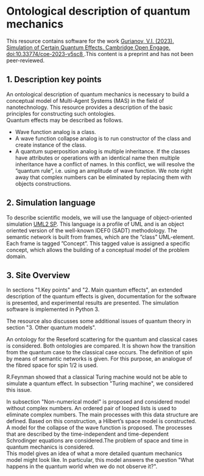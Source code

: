 # Ontological description of quantum mechanics
This resource contains software for the work [Gurianov, V.I. (2023). Simulation of Certain Quantum Effects. Cambridge Open Engage. doi:10.33774/coe-2023-v5sc8 ](https://www.cambridge.org/engage/coe/article-details/6401b76a37e01856dc125cda).This content is a preprint and has not been peer-reviewed.    

## 1. Description key points 
An ontological description of quantum mechanics is necessary to build a conceptual model of Multi-Agent Systems (MAS) in the field of nanotechnology. This resource provides a description of the basic principles for constructing such ontologies.  
Quantum effects may be described as follows.

 * Wave function analog is a class.
 * A wave function collapse analog is to run constructor of the class and create instance of the class.
 * A quantum superposition analog is multiple inheritance. If the classes have attributes or operations with an identical name then multiple inheritance have a conflict of names. In this conflict, we will resolve the ”quantum rule”, i.e. using an amplitude of wave function. We note right away that complex numbers can be eliminated by replacing them with objects constructions. 

## 2. Simulation language  

To describe scientific models, we will use the language of object-oriented simulation [UML2 SP](https://vgurianov.github.io/uml-sp/). This language is a profile of UML and is an object oriented version of the well-known IDEF0 (SADT) methodology. The semantic network is built from frames, which are the ”class” UML-element. Each frame is tagged ”Concept”. This tagged value is assigned a specific concept, which allows the building of a conceptual model of the problem domain. 


## 3. Site Overview
In sections "1.Key points" and "2. Main quantum effects", an extended description of the quantum effects is given, documentation for the software is presented, and experimental results are presented. The simulation software is implemented in Python 3.  

The resource also discusses some additional issues of quantum theory in section "3. Other quantum models".  

An ontology for the Reseford scattering for the quantum and classical cases is considered. Both ontologies are compared. It is shown how the transition from the quantum case to the classical case occurs. The definition of spin by means of semantic networks is given. For this purpose, an analogue of the fibred space for spin 1/2 is used.  

R.Feynman showed that a classical Turing machine would not be able to simulate a quantum effect. In subsection "Turing machine", we considered this issue.  

In subsection  "Non-numerical model" is proposed and considered model without complex numbers. An ordered pair of looped lists is used to eliminate complex numbers. The main processes with this data structure are defined. Based on this construction, a Hilbert’s space model is constructed. A model for the collapse of the wave function is proposed. The processes that are described by the time-independent and time-dependent Schrodinger equations are considered.The problem of space
and time in quantum mechanics is considered.  
This model gives an idea of what a more detailed quantum mechanics model might look like. In particular, this model answers the question "What happens in the quantum world when we do not observe it?". 
